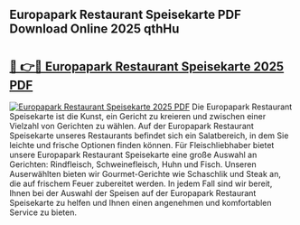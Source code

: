 ## Europapark Restaurant Speisekarte PDF Download Online 2025 qthHu

# <h2><a href="http://gca64l.nevu.top/?p=Europapark+Restaurant+Speisekarte">🔗 👉🔴 Europapark Restaurant Speisekarte 2025 PDF</a></h2>

[![Europapark Restaurant Speisekarte 2025 PDF](https://i.imgur.com/dBaPXMq.png)](http://gca64l.nevu.top/?p=Europapark+Restaurant+Speisekarte)
Die Europapark Restaurant Speisekarte ist die Kunst, ein Gericht zu kreieren und zwischen einer Vielzahl von Gerichten zu wählen. Auf der Europapark Restaurant Speisekarte unseres Restaurants befindet sich ein Salatbereich, in dem Sie leichte und frische Optionen finden können. Für Fleischliebhaber bietet unsere Europapark Restaurant Speisekarte eine große Auswahl an Gerichten: Rindfleisch, Schweinefleisch, Huhn und Fisch. Unseren Auserwählten bieten wir Gourmet-Gerichte wie Schaschlik und Steak an, die auf frischem Feuer zubereitet werden. In jedem Fall sind wir bereit, Ihnen bei der Auswahl der Speisen auf der Europapark Restaurant Speisekarte zu helfen und Ihnen einen angenehmen und komfortablen Service zu bieten.
